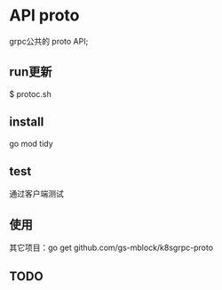 # API proto

grpc公共的 proto API;

## run更新

$ protoc.sh

## install

go mod tidy

## test

通过客户端测试

## 使用

其它项目：go get github.com/gs-mblock/k8sgrpc-proto

## TODO
